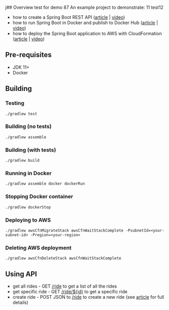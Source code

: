 j## Overview
test for demo 87
An example project to demonstrate:
11 test12
* how to create a Spring Boot REST API ([article](https://tomgregory.com/building-a-spring-boot-application-in-jenkins/) | [video](https://youtu.be/sCcuUMn1vdM))
* how to run Spring Boot in Docker and publish to Docker Hub ([article](https://tomgregory.com/building-a-spring-boot-application-in-docker-and-jenkins/) | [video](https://youtu.be/Kc3Vw5vk1Lw))
* how to deploy the Spring Boot application to AWS with CloudFormation ([article](https://tomgregory.com/deploying-a-spring-boot-application-into-aws-with-jenkins/) | [video](https://youtu.be/5xh0nAYeZNc))

## Pre-requisites

* JDK 11+
* Docker

## Building

### Testing

`./gradlew test`

### Building (no tests)

`./gradlew assemble`

### Building (with tests)

`./gradlew build`

### Running in Docker

`./gradlew assemble docker dockerRun`

### Stopping Docker container

`./gradlew dockerStop`

### Deploying to AWS

`./gradlew awsCfnMigrateStack awsCfnWaitStackComplete -PsubnetId=<your-subnet-id> -Pregion=<your-region>`

### Deleting AWS deployment

`./gradlew awsCfnDeleteStack awsCfnWaitStackComplete`

## Using API

* get all rides - GET [/ride](http://localhost:8080/ride) to get a list of all the rides
* get specific ride - GET [/ride/${id}](http://localhost:8080/ride/1) to get a specific ride
* create ride - POST JSON to [/ride](http://localhost:8080/ride) to create a new ride 
(see [article](https://tomgregory.com/building-a-spring-boot-application-in-jenkins/#2_Trying_out_our_Spring_Boot_application) for full details)
